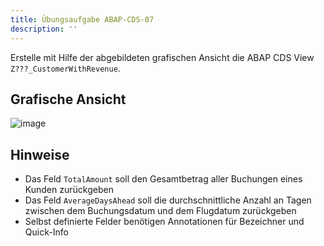 ```yaml
---
title: Übungsaufgabe ABAP-CDS-07
description: ''
---
```


Erstelle mit Hilfe der abgebildeten grafischen Ansicht die ABAP CDS View `Z???_CustomerWithRevenue`.

## Grafische Ansicht
![image](https://user-images.githubusercontent.com/47243617/204781365-131f570e-4ef0-4cab-8aab-b7e8fa82303e.png)

## Hinweise
- Das Feld `TotalAmount` soll den Gesamtbetrag aller Buchungen eines Kunden zurückgeben
- Das Feld `AverageDaysAhead` soll die durchschnittliche Anzahl an Tagen zwischen dem Buchungsdatum und dem Flugdatum zurückgeben
- Selbst definierte Felder benötigen Annotationen für Bezeichner und Quick-Info
